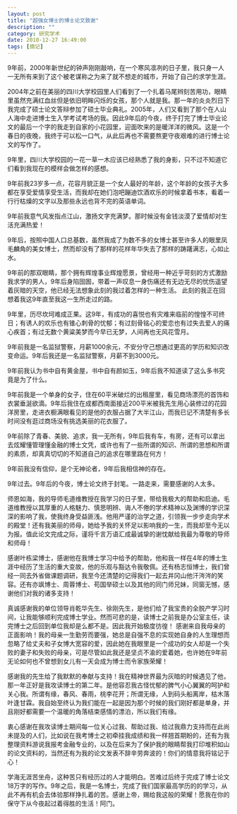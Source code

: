 ```yaml
---
layout: post
title: "超强女博士的博士论文致谢"
description: ""
category: 研究学术
date: 2010-12-27 16:49:00
tags: [摘记]
---
```

9年前，2000年新世纪的钟声刚刚敲响，在一个寒风凛冽的日子里，我只身一人一无所有来到了这个被老谋称之为来了就不想走的城市，开始了自己的求学生涯。

2004年之前在美丽的四川大学校园里人们看到了一个扎着马尾辫刻苦用功，眼睛里虽然充满红血丝但是依旧明眸闪烁的女孩，那个人就是我。那一年的炎炎烈日下我完成了硕士论文答辩参加了硕士毕业典礼。2005年，人们又看到了那个在人山人海中走进博士生入学考试考场的我。因此9年后的今夜，终于打完了博士毕业论文的最后一个字的我走到自家的小花园里，迎面吹来的是暖洋洋的微风。这是一个春日的夜晚，我终于可以松一口气，从此后再也不需要熬更守夜艰难的进行博士论文的写作了。

9年里，四川大学校园的一花一草一木应该已经熟悉了我的身影，只不过不知道它们看到我现在的模样会做怎样的感想。

9年前我23岁多一点，花容月貌正是一个女人最好的年龄，这个年龄的女孩子大多都在享受爱情享受生活，而我却在她们泡吧蹦迪饮酒欢乐的时候拿着书本，看着一行行枯燥的文字以及那些永远也背不完的英语单词。

9年前我意气风发指点江山，激扬文字充满梦。那时候没有金钱淡漠了爱情却对生活充满热爱！

9年后，按照中国人口总基数，虽然我成了为数不多的女博士甚至许多人的眼里凤毛麟角的美女博士，然而却没有了那样的花样年华失去了那样的踌躇满志，心如止水。

9年前的那双眼睛，那个拥有辉煌事业辉煌愿景，曾经用一种近乎苛刻的方式激励我求学的男人，9年后身陷囹圄，带着一声叹息一身伤痛还有无边无尽的忧伤遥望着灰暗的天空，他已经无法想象此刻的我过着怎样的一种生活。
此刻的我正在回想着我这9年直至我这一生所走过的路。

9年里，历尽坎坷难成正果。这9年，有成功的喜悦也有灾难来临前的惶惶不可终日；有诱人的欢乐也有锥心刺骨的忧郁；有过刻骨铭心的爱恋也有过失去爱人的痛心疾首；有过无数个黄粱美梦而今早已无梦，人间再也无风花雪月。

9年前我是一名监狱警察，月薪1000余元，不安分守己想通过更高的学历和知识改变命运。9年后我还是一名监狱警察，月薪不到3000元。

9年前我认为书中自有黄金屋，书中自有颜如玉，9年后我不知道读了这么多书究竟是为了什么。

9年前我是一个单身的女子，住在60平米破烂的出租屋里，看见商场漂亮的首饰和衣裳垂涎欲滴。9年后我住在成都西南面接近200平米被我先生用心装修过的花园洋房里，走进衣橱满眼看见的是他的衣服占据了大半江山，而我已记不清楚有多长时间没有逛过商场没有挑选美丽的花衣服了。

9年前除了青春、美貌、追求，我一无所有，9年后我有车，有房，还有可以拿出去炫耀懂管理懂金融的博士文凭，或许也有了一些所谓的知识、所谓的思想和所谓的素质，却真真切切的不知道自己的追求在哪里路在何方！

9年前我没有信仰，是个无神论者，9年后我相信神的存在。

9年过去。9年后的今夜，博士论文终于封笔。一路走来，需要感谢的人太多。

师恩如海，我的导师毛道维教授在我学习的日子里，带给我极大的帮助和启迪。毛道维教授以其厚重的人格魅力、慎思明辨、诲人不倦的学术精神以及渊博的学识深深的影响了我，使我终身受益匪浅。他用严谨的治学之道，引领我一步步走向学术的殿堂！还有我美丽的师母，她给予我的关怀足以影响我的一生，而我却至今无以为报。值此论文完成之际，谨将千言万语汇成最诚挚的谢忱献给我最为尊敬的导师和师母！

感谢叶栋梁博士，感谢他在我博士学习中给予的帮助，他和我一样在4年的博士生涯中经历了生活的重大变故，他的乐观与豁达令我敬佩。还有杨志恒博士，我们曾经一同去外省做课题调研，我至今还清楚的记得我们一起去井冈山他汗涔涔的笑容。还有亦飒博士、周蓉博士、苟国举硕士以及其他的同门师兄妹，同窗无憾，感谢他们对我的诸多支持！

真诚感谢我的单位领导肖乾华先生、徐刚先生，是他们给了我宝贵的全脱产学习时间，让我能够顺利完成博士学业。然而可悲的是，读博士之前我是办公室主任，读完博士之后回到单位我却是么都不是。因此我开始极度彷徨！
感谢来自我母亲的正面影响！我的母亲一生勤劳而要强，她总是自强不息的实现她自身的人生理想而忽略了给丈夫和子女博大宽容的爱，因此她在我眼里是一个成功的女人却是一个失败的妻子和失败的母亲，可是尽管如此我还是坚贞不渝的爱着她，也许她在9年前无论如何也不曾想到女儿有一天会成为博士而令家族荣耀！

感谢我的先生给了我默默的奉献与支持！我在精神世界最为灰暗的时候遇见了他，那一年正好是我攻读博士的第二年。是他容忍我古怪忧郁的脾气小心翼翼的呵护和关心我。所谓有缘，春风、春雨，桃李花开；所谓无缘，人到码头船离岸，枯木落叶逢甘霖。我自始至终认为我们能在一起是因为那个时候的我们刚好都是单身，并且刚好都需要一个温暖的角落结束感情的漂泊，所以我们有缘。

衷心感谢在我攻读博士期间每一位关心过我、帮助过我、给过我鼎力支持而在此尚未提及的人们，比如说在我考博士之初牵挂我成绩和我一样翘首期盼的，还有为我整理资料游说我报考金融专业的，以及在后来为了保护我的眼睛帮我打印堆积如山的论文资料的，当然还有为我的论文发表不辞辛劳奔波的！你们的情意我将铭记于心！

学海无涯苦坐舟，这种苦只有经历过的人才能明白。苦难过后终于完成了博士论文18万字的写作。9年之后，我是一名博士，完成了我们国家最高学历的的学习，从此不再有机会去体验那样挣扎着的苦。感谢上帝，赐给我这般的荣耀！愿我在你的保守下从今夜起过着得胜的生活！阿门。